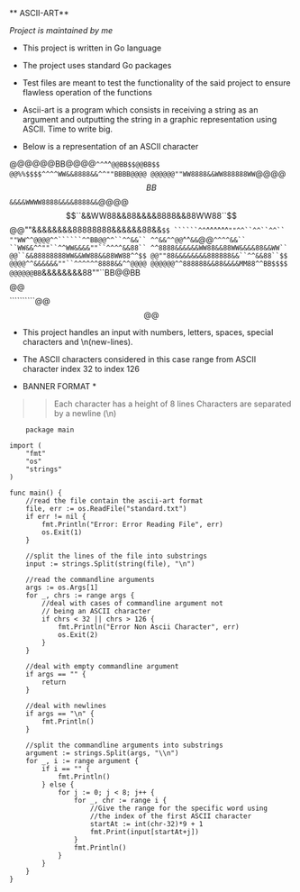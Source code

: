 ** ASCII-ART**

*Project is maintained by me*

+ This project is written in Go language

+ The project uses standard Go packages

+ Test files are meant to test the functionality of the said project to ensure flawless operation of the functions

+ Ascii-art is a program which consists in receiving a string as an argument and outputting the string in a graphic representation using ASCII. Time to write big.

+ Below is a representation of an ASCII character

@@@@@@BB@@@@``^^``^^``@@BB$$@@BB$$
@@%%$$$$^^^^WW&&8888&&^^""BBBB@@@@
@@@@@@""WW8888&&WW888888WW``@@@@$$
BB$$``&&&&WWWW8888&&&&8888&&``@@@@
$$``&&WW88&&88&&&&8888&&88WW88``$$
@@""&&&&&&&&88888888&&&&&&88&&``$$
``````^^``^^^^^^````""^^``^^``^^``
""WW^^@@@@^^``````^^BB@@^^``^^&&``
^^&&^^@@````^^``&&``@@````^^^^&&``
``WW&&^^""``^^WW&&&&""``^^^^&&88``
^^8888&&&&&&WW88&&88WW&&&&88&&WW``
@@``&&88888888WW&&WW88&&88WW88^^$$
@@""88&&&&&&&&888888&&``^^&&88``$$
@@@@^^&&&&&&""``^^^^^^8888&&^^@@@@
@@@@@@^^888888&&88&&&&MM88^^BB$$$$
@@@@@@BB````&&&&&&&&88""``BB@@BB$$
$$@@$$$$$$$$``````````@@$$@@$$$$$$


+ This project handles an input with numbers, letters, spaces, special characters and \n(new-lines).

+ The ASCII characters considered in this case range from ASCII character index 32 to index 126

* BANNER FORMAT *

>> Each character has a height of 8 lines
>> Characters are separated by a newline (\n)



```
    package main

import (
	"fmt"
	"os"
	"strings"
)

func main() {
    //read the file contain the ascii-art format
	file, err := os.ReadFile("standard.txt")
	if err != nil {
		fmt.Println("Error: Error Reading File", err)
		os.Exit(1)
	}

    //split the lines of the file into substrings
	input := strings.Split(string(file), "\n")

    //read the commandline arguments
	args := os.Args[1]
	for _, chrs := range args {
        //deal with cases of commandline argument not 
        // being an ASCII character
		if chrs < 32 || chrs > 126 {
			fmt.Println("Error Non Ascii Character", err)
			os.Exit(2)
		}
	}

    //deal with empty commandline argument
	if args == "" {
		return
	}

    //deal with newlines
	if args == "\n" {
		fmt.Println()
	}

    //split the commandline arguments into substrings
	argument := strings.Split(args, "\\n")
	for _, i := range argument {
		if i == "" {
			fmt.Println()
		} else {
			for j := 0; j < 8; j++ {
				for _, chr := range i {
                    //Give the range for the specific word using
                    //the index of the first ASCII character
					startAt := int(chr-32)*9 + 1
					fmt.Print(input[startAt+j])
				}
				fmt.Println()
			}
		}
	}
}

```

